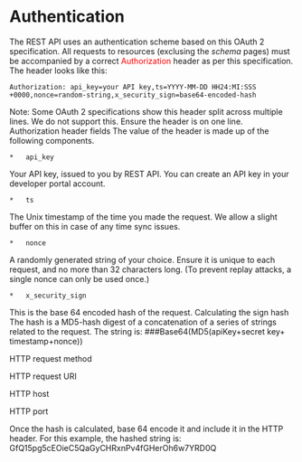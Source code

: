 # Authentication

The REST API uses an authentication scheme based on this OAuth 2 specification. All requests to resources
(exclusing the *schema* pages) must be accompanied by a correct <font color=red>Authorization</font> header as per this specification. The header looks like this:

 	Authorization: api_key=your API key,ts=YYYY-MM-DD HH24:MI:SSS +0000,nonce=random-string,x_security_sign=base64-encoded-hash

Note: Some OAuth 2 specifications show this header split across multiple lines. We do not support this. Ensure the header is on one line.
Authorization header fields
The value of the header is made up of the following components.

	*   api_key

 Your API key, issued to you by REST API. You can create an API key in your developer portal account.

	*   ts

The Unix timestamp of the time you made the request. We allow a slight buffer on this in case of any time sync issues.

	*   nonce

A randomly generated string of your choice. Ensure it is unique to each request, and no more than 32 characters long.
(To prevent replay attacks, a single nonce can only be used once.)

	*	x_security_sign

This is the base 64 encoded hash of the request.
Calculating the sign hash
The hash is a MD5-hash digest of a concatenation of a series of strings related to the request. The string is:
###Base64(MD5(apiKey+secret key+ timestamp+nonce))

HTTP request method

HTTP request URI

HTTP host

HTTP port

Once the hash is calculated, base 64 encode it and include it in the HTTP header. For this example, the hashed string is:
GfQ15pg5cEOieC5QaGyCHRxnPv4fGHerOh6w7YRD0Q